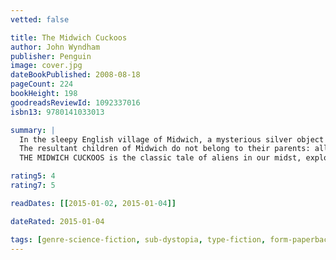 ```yaml
---
vetted: false

title: The Midwich Cuckoos
author: John Wyndham
publisher: Penguin
image: cover.jpg
dateBookPublished: 2008-08-18
pageCount: 224
bookHeight: 198
goodreadsReviewId: 1092337016
isbn13: 9780141033013

summary: |
  In the sleepy English village of Midwich, a mysterious silver object appears and all the inhabitants fall unconscious. A day later the object is gone and everyone awakens unharmed - except that all the women in the village are discovered to be pregnant.
  The resultant children of Midwich do not belong to their parents: all are blond, all are golden-eyed. They grow up too fast and their minds exhibit frightening abilities that give them control over others. This brings them into conflict with the villagers just as a chilling realization dawns on the world outside…
  THE MIDWICH CUCKOOS is the classic tale of aliens in our midst, exploring how we respond when confronted by those who are innately superior to us in every conceivable way.

rating5: 4
rating7: 5

readDates: [[2015-01-02, 2015-01-04]]

dateRated: 2015-01-04

tags: [genre-science-fiction, sub-dystopia, type-fiction, form-paperback]
---
```

